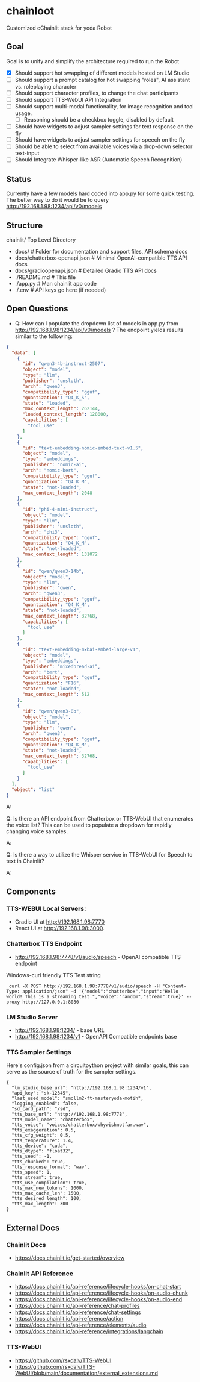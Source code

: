 
# chainloot

Customized cChainlit stack for yoda Robot

## Goal 
Goal is to unify and simplify the architecture required to run the Robot

- [x] Should support hot swapping of different models hosted on LM Studio
- [ ] Should support a prompt catalog for hot swapping "roles", AI assistant vs. roleplaying character
- [ ] Should support character profiles, to change the chat participants
- [ ] Should support TTS-WebUI API Integration
- [ ] Should support multi-modal functionality, for image recognition and tool usage.
    - [ ] Reasoning should be a checkbox toggle, disabled by default
- [ ] Should have widgets to adjust sampler settings for text response on the fly
- [ ] Should have widgets to adjust sampler settings for speech on the fly
- [ ] Should be able to select from available voices via a drop-down selector text-input
- [ ] Should Integrate Whisper-like ASR (Automatic Speech Recognition)

## Status
Currently have a few models hard coded into app.py for some quick testing. The better way to do it would be to query http://192.168.1.98:1234/api/v0/models

## Structure

chainlit/ Top Level Directory
- docs/                             # Folder for documentation and support files, API schema docs
- docs/chatterbox-openapi.json      # Minimal OpenAI-compatible TTS API docs
- docs/gradioopenapi.json           # Detailed Gradio TTS API docs
- ./README.md                       # This file
- ./app.py                          # Man chainlit app code
- ./.env                            # API keys go here (if needed)

## Open Questions

- Q: How can I populate the dropdown list of models in app.py from http://192.168.1.98:1234/api/v0/models ? The endpoint yields results similar to the following:

```json
{
  "data": [
    {
      "id": "qwen3-4b-instruct-2507",
      "object": "model",
      "type": "llm",
      "publisher": "unsloth",
      "arch": "qwen3",
      "compatibility_type": "gguf",
      "quantization": "Q4_K_S",
      "state": "loaded",
      "max_context_length": 262144,
      "loaded_context_length": 128000,
      "capabilities": [
        "tool_use"
      ]
    },
    {
      "id": "text-embedding-nomic-embed-text-v1.5",
      "object": "model",
      "type": "embeddings",
      "publisher": "nomic-ai",
      "arch": "nomic-bert",
      "compatibility_type": "gguf",
      "quantization": "Q4_K_M",
      "state": "not-loaded",
      "max_context_length": 2048
    },
    {
      "id": "phi-4-mini-instruct",
      "object": "model",
      "type": "llm",
      "publisher": "unsloth",
      "arch": "phi3",
      "compatibility_type": "gguf",
      "quantization": "Q4_K_M",
      "state": "not-loaded",
      "max_context_length": 131072
    },
    {
      "id": "qwen/qwen3-14b",
      "object": "model",
      "type": "llm",
      "publisher": "qwen",
      "arch": "qwen3",
      "compatibility_type": "gguf",
      "quantization": "Q4_K_M",
      "state": "not-loaded",
      "max_context_length": 32768,
      "capabilities": [
        "tool_use"
      ]
    },
    {
      "id": "text-embedding-mxbai-embed-large-v1",
      "object": "model",
      "type": "embeddings",
      "publisher": "mixedbread-ai",
      "arch": "bert",
      "compatibility_type": "gguf",
      "quantization": "F16",
      "state": "not-loaded",
      "max_context_length": 512
    },
    {
      "id": "qwen/qwen3-8b",
      "object": "model",
      "type": "llm",
      "publisher": "qwen",
      "arch": "qwen3",
      "compatibility_type": "gguf",
      "quantization": "Q4_K_M",
      "state": "not-loaded",
      "max_context_length": 32768,
      "capabilities": [
        "tool_use"
      ]
    }
  ],
  "object": "list"
}
```

A: <TBD>

Q: Is there an API endpoint from Chatterbox or TTS-WebUI that enumerates the voice list? This can be used to populate a dropdown for rapidly changing voice samples.

A: <TBD>

Q: Is there a way to utilize the Whisper service in TTS-WebUI for Speech to text in Chainlit?

A: <TBD>

## Components

### TTS-WEBUI Local Servers:

-  Gradio UI at http://192.168.1.98:7770
-  React UI at http://192.168.1.98:3000.

### Chatterbox TTS Endpoint

- http://192.168.1.98:7778/v1/audio/speech - OpenAI compatible TTS endpoint

Windows-curl friendly TTS Test string

```
 curl -X POST http://192.168.1.98:7778/v1/audio/speech -H "Content-Type: application/json" -d '{"model":"chatterbox","input":"Hello world! This is a streaming test.","voice":"random","stream":true}' --proxy http://127.0.0.1:8080
 ```

### LM Studio Server
- http://192.168.1.98:1234/ - base URL
- http://192.168.1.98:1234/v1 - OpenAPI Compatible endpoints base

### TTS Sampler Settings

Here's config.json from a circuitpython project with similar goals, this can serve as the source of truth for the sampler settings. 

```
{
  "lm_studio_base_url": "http://192.168.1.98:1234/v1",
  "api_key": "sk-12345",
  "last_used_model": "smollm2-ft-masteryoda-motih",
  "logging_enabled": false,
  "sd_card_path": "/sd",
  "tts_base_url": "http://192.168.1.98:7778",
  "tts_model_name": "chatterbox",
  "tts_voice": "voices/chatterbox/whywishnotfar.wav",
  "tts_exaggeration": 0.5,
  "tts_cfg_weight": 0.5,
  "tts_temperature": 1.4,
  "tts_device": "cuda",
  "tts_dtype": "float32",
  "tts_seed": -1,
  "tts_chunked": true,
  "tts_response_format": "wav",
  "tts_speed": 1,
  "tts_stream": true,
  "tts_use_compilation": true,
  "tts_max_new_tokens": 1000,
  "tts_max_cache_len": 1500,
  "tts_desired_length": 100,
  "tts_max_length": 300
}
```


## External Docs

### Chainlit Docs

- https://docs.chainlit.io/get-started/overview

### Chainlit API Reference

- https://docs.chainlit.io/api-reference/lifecycle-hooks/on-chat-start
- https://docs.chainlit.io/api-reference/lifecycle-hooks/on-audio-chunk
- https://docs.chainlit.io/api-reference/lifecycle-hooks/on-audio-end
- https://docs.chainlit.io/api-reference/chat-profiles
- https://docs.chainlit.io/api-reference/chat-settings
- https://docs.chainlit.io/api-reference/action
- https://docs.chainlit.io/api-reference/elements/audio
- https://docs.chainlit.io/api-reference/integrations/langchain

### TTS-WebUI

- https://github.com/rsxdalv/TTS-WebUI
- https://github.com/rsxdalv/TTS-WebUI/blob/main/documentation/external_extensions.md


